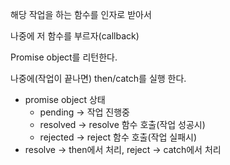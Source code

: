 해당 작업을 하는 함수를 인자로 받아서

나중에 저 함수를 부르자(callback)



Promise object를 리턴한다.

나중에(작업이 끝나면) then/catch를 실행 한다.

* promise object 상태
  * pending -> 작업 진행중
  * resolved -> resolve 함수 호출(작업 성공시)
  * rejected -> reject 함수 호출(작업 실패시)
* resolve -> then에서 처리, reject -> catch에서 처리